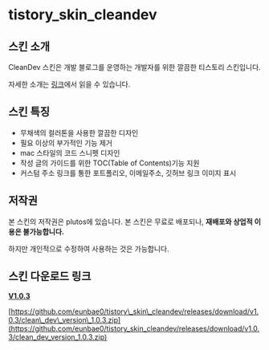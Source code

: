 # tistory_skin_cleandev

## 스킨 소개

CleanDev 스킨은 개발 블로그를 운영하는 개발자를 위한 깔끔한 티스토리 스킨입니다.  

자세한 소개는 [링크](https://devpluto.tistory.com/entry/CleanDev-%ED%8B%B0%EC%8A%A4%ED%86%A0%EB%A6%AC-%EC%8A%A4%ED%82%A8%EC%9D%84-%EC%86%8C%EA%B0%9C%ED%95%A9%EB%8B%88%EB%8B%A4)에서 읽을 수 있습니다.


## 스킨 특징

-   무채색의 컬러톤을 사용한 깔끔한 디자인
-   필요 이상의 부가적인 기능 제거
-   mac 스타일의 코드 스니펫 디자인
-   작성 글의 가이드를 위한 TOC(Table of Contents)기능 지원
-   커스텀 주소 링크를 통한 포트폴리오, 이메일주소, 깃허브 링크 이미지 표시

## 저작권

본 스킨의 저작권은 plutos에 있습니다. 본 스킨은 무료로 배포되나, **재배포와 상업적 이용은 불가능합니다.**

하지만 개인적으로 수정하여 사용하는 것은 가능합니다.

## 스킨 다운로드 링크

**[V1.0.3](https://github.com/eunbae0/tistory_skin_cleandev/releases/tag/v1.0.3)** 

[https://github.com/eunbae0/tistory\_skin\_cleandev/releases/download/v1.0.3/clean\_dev\_version\_1.0.3.zip](https://github.com/eunbae0/tistory_skin_cleandev/releases/download/v1.0.3/clean_dev_version_1.0.3.zip)
